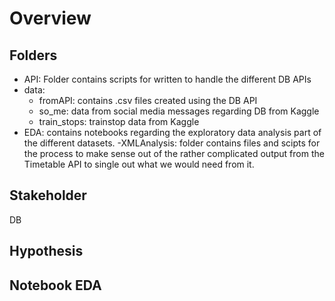 # Overview

## Folders
- API: Folder contains scripts for written to handle the different DB APIs
- data:
    - fromAPI: contains .csv files created using the DB API
    - so_me: data from social media messages regarding DB from Kaggle
    - train_stops: trainstop data from Kaggle
- EDA: contains notebooks regarding the exploratory data analysis part of the different datasets.
-XMLAnalysis: folder contains files and scipts for the process to make sense out of the rather complicated output from the Timetable API to single out what we would need from it.



## Stakeholder
DB

## Hypothesis

## Notebook EDA 



